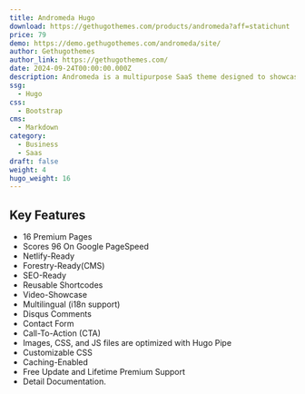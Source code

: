 ```yaml
---
title: Andromeda Hugo
download: https://gethugothemes.com/products/andromeda?aff=statichunt
price: 79
demo: https://demo.gethugothemes.com/andromeda/site/
author: Gethugothemes
author_link: https://gethugothemes.com/
date: 2024-09-24T00:00:00.000Z
description: Andromeda is a multipurpose SaaS theme designed to showcase any SaaS product or solution. It is an ideal theme for crafting a website for any Marketing Company, Business, Agency that includes blog support.
ssg:
  - Hugo
css:
  - Bootstrap
cms:
  - Markdown
category:
  - Business
  - Saas
draft: false
weight: 4
hugo_weight: 16
---
```


## Key Features

- 16 Premium Pages
- Scores 96 On Google PageSpeed
- Netlify-Ready
- Forestry-Ready(CMS)
- SEO-Ready
- Reusable Shortcodes
- Video-Showcase
- Multilingual (i18n support)
- Disqus Comments
- Contact Form
- Call-To-Action (CTA)
- Images, CSS, and JS files are optimized with Hugo Pipe
- Customizable CSS
- Caching-Enabled
- Free Update and Lifetime Premium Support
- Detail Documentation.

